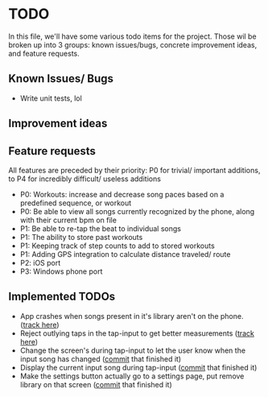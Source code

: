 TODO
====

In this file, we'll have some various todo items for the project. Those wil
be broken up into 3 groups: known issues/bugs, concrete improvement ideas,
and feature requests.

## Known Issues/ Bugs

* Write unit tests, lol

## Improvement ideas

## Feature requests

All features are preceded by their priority: P0 for trivial/ important
additions, to P4 for incredibly difficult/ useless additions

* P0: Workouts: increase and decrease song paces based on a predefined sequence,
or workout
* P0: Be able to view all songs currently recognized by the phone, along with
their current bpm on file
* P1: Be able to re-tap the beat to individual songs 
* P1: The ability to store past workouts
* P1: Keeping track of step counts to add to stored workouts
* P1: Adding GPS integration to calculate distance traveled/ route
* P2: iOS port
* P3: Windows phone port


## Implemented TODOs

* App crashes when songs present in it's library aren't on the phone. ([track here](https://github.com/jemitk/Pacer/issues/4))
* Reject outlying taps in the tap-input to get better measurements ([track here](https://github.com/jemitk/Pacer/issues/5))
* Change the screen's during tap-input to let the user know when the input
song has changed ([commit](https://github.com/jemitk/Pacer/commit/834e96ff319cd0847c579e5fc0ba069b1aa9e674)
that finished it)
* Display the current input song during tap-input
([commit](https://github.com/jemitk/Pacer/commit/e2444f886eb362f33d8caa5153de60fe48540c3f)
 that finished it)
* Make the settings button actually go to a settings page, put remove library
on that screen ([commit](https://github.com/jemitk/Pacer/commit/c8a89ca4e3b287fbf603061559c11fbc24d3d21e) that finished it)
